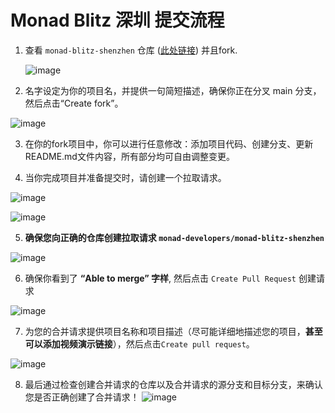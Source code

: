 # Monad Blitz 深圳 提交流程

1. 查看 `monad-blitz-shenzhen` 仓库 ([此处链接](https://github.com/monad-developers/monad-blitz-shenzhen)) 并且fork.

    ![image](https://github.com/user-attachments/assets/cbfb7954-18a4-4041-822a-3785adaded8e)

    
2. 名字设定为你的项目名，并提供一句简短描述，确保你正在分叉 main 分支，然后点击“Create fork”。
    
![image](https://github.com/user-attachments/assets/435f6c94-3ce3-4778-b71c-6073fe793c5c)

    
3. 在你的fork项目中，你可以进行任意修改：添加项目代码、创建分支、更新README.md文件内容，所有部分均可自由调整变更。

4. 当你完成项目并准备提交时，请创建一个拉取请求。
    
![image](https://github.com/user-attachments/assets/e0319914-4610-4d30-af30-54db04003ec9)

    
![image](https://github.com/user-attachments/assets/a514d935-5e43-4ba0-8da8-251aefb3a5ed)

    

5. **确保您向正确的仓库创建拉取请求 `monad-developers/monad-blitz-shenzhen`**
    
![image](https://github.com/user-attachments/assets/68702e75-de4d-40b9-9bd4-a2dfe5f2925b)

    
6. 确保你看到了 **“Able to merge” 字样**, 然后点击 `Create Pull Request` 创建请求
    
![image](https://github.com/user-attachments/assets/0b06f6ce-443e-48de-8e63-7a701a6a77ed)

    
7. 为您的合并请求提供项目名称和项目描述（尽可能详细地描述您的项目，**甚至可以添加视频演示链接**），然后点击`Create pull request`。
    
![image](https://github.com/user-attachments/assets/58f58822-7c1a-4ddf-975d-70c955ce549d)

    
8. 最后通过检查创建合并请求的仓库以及合并请求的源分支和目标分支，来确认您是否正确创建了合并请求！
 ![image](https://github.com/user-attachments/assets/f507b069-82ae-4cbd-a864-f16ec4449d8d)
